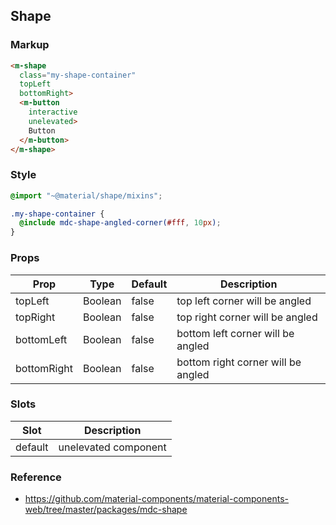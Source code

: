 ## Shape

### Markup

```html
<m-shape
  class="my-shape-container"
  topLeft
  bottomRight>
  <m-button
    interactive
    unelevated>
    Button
  </m-button>
</m-shape>
```

### Style

```scss
@import "~@material/shape/mixins";

.my-shape-container {
  @include mdc-shape-angled-corner(#fff, 10px);
}
```
### Props

| Prop | Type | Default | Description |
|------|------|---------|-------------|
| topLeft | Boolean | false | top left corner will be angled |
| topRight | Boolean | false | top right corner will be angled |
| bottomLeft | Boolean | false | bottom left corner will be angled |
| bottomRight | Boolean | false | bottom right corner will be angled |

### Slots

| Slot | Description |
|------|-------------|
| default | unelevated component |

### Reference

- https://github.com/material-components/material-components-web/tree/master/packages/mdc-shape

